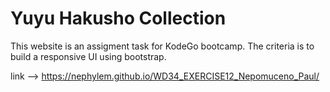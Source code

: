 # Yuyu Hakusho Collection

This website is an assigment task for KodeGo bootcamp. The criteria is to build a responsive UI using bootstrap. <br/> 

link --> https://nephylem.github.io/WD34_EXERCISE12_Nepomuceno_Paul/
